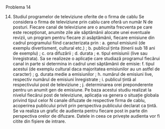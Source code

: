 Problema 14

14. Studiul programelor de televiziune oferite de o firma de cablu
Se considera o firma de televiziune prin cablu care oferă un număr N de posturi.
Fiecare canal de televiziune are o anumita frecventa pe care este recepționat,
anumite zile ale săptămânii alocate unei eventuale revizii, un program pentru fiecare
zi asăptămânii, fiecare emisiune din cadrul programului fiind caracterizata prin :
a. genul emisiunii (de exemplu divertisment, cultural etc.) ;
b. publicul ținta (tinerii sub 18 ani de exemplu) ;
c. ora difuzării ;
d. durata ;
e. tipul emisiunii (live sau înregistrata).
Sa se realizeze o aplicație care studiază programul fiecărui canal in parte si
determina in cadrul unei săptămânii de emisie:
f. tipul acestui (de exemplu cultural daca majoritatea emisiunilor au un astfel
de caracter) ;
g. durata medie a emisiunilor ;
h. numărul de emisiuni live, respectiv numărul de emisiuni înregistrate ;
i. publicul țintă al respectivului post de televiziune ;
j. determinarea orei preponderente pentru un anumit gen de emisiune.
Pe baza acestui studiu realizat la nivelul fiecărui post de televiziune, aplicația va
genera o situație globala privind tipul celor N canale difuzate de respective firma de
cablu, acoperirea publicului privit prin perspectiva publicului declarat ca țintă. Se va
realiza un grafic de audienta pentru fiecare post in parte din perspectiva orelor de
difuzare. Datele in ceea ce privește audienta vor fi citite din fișiere de intrare.

